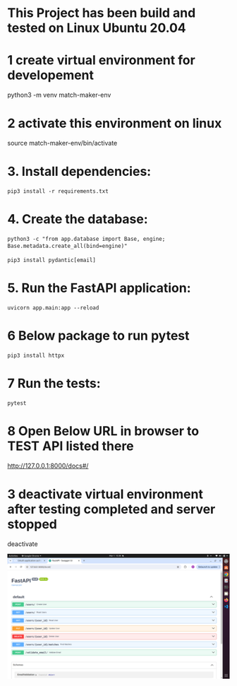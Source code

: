 # This Project has been build and tested on Linux Ubuntu 20.04



# 1 create virtual environment for developement
python3 -m venv match-maker-env

# 2 activate this environment on linux
source match-maker-env/bin/activate

# 3. Install dependencies:
    pip3 install -r requirements.txt

# 4. Create the database:
    python3 -c "from app.database import Base, engine; Base.metadata.create_all(bind=engine)"

    pip3 install pydantic[email]

# 5. Run the FastAPI application:
    uvicorn app.main:app --reload
# 6 Below package to run pytest
    pip3 install httpx
# 7 Run the tests:
    pytest

# 8 Open Below URL in browser to TEST API listed there

http://127.0.0.1:8000/docs#/



# 3 deactivate virtual environment after testing completed and server stopped
deactivate


![alt text](<Screenshot from 2025-03-01 15-30-40.png>)
